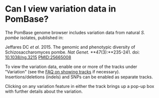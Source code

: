 # Can I view variation data in PomBase?
<!-- pombase_categories: Finding data,Genome browser -->

The PomBase genome browser includes variation
data from natural *S. pombe* isolates, published in:

Jeffares DC *et al.* 2015. The genomic and phenotypic diversity of
Schizosaccharomyces pombe. *Nat Genet.* **47(3):**235-241. doi:
[10.1038/ng.3215](http://dx.doi.org/10.1038/ng.3215) 
[PMID:25665008](http://www.ncbi.nlm.nih.gov/pubmed/?term=25665008) 

To view the variation data, enable one or more of the tracks under
"Variation" (see the [FAQ on showing tracks](/faq/how-can-i-show-or-hide-tracks-genome-browser)
if necessary). Insertions/deletions (indels) and SNPs can be enabled as separate
tracks.

Clicking on any variation feature in either the track brings up a
pop-up box with further details about the variation.
